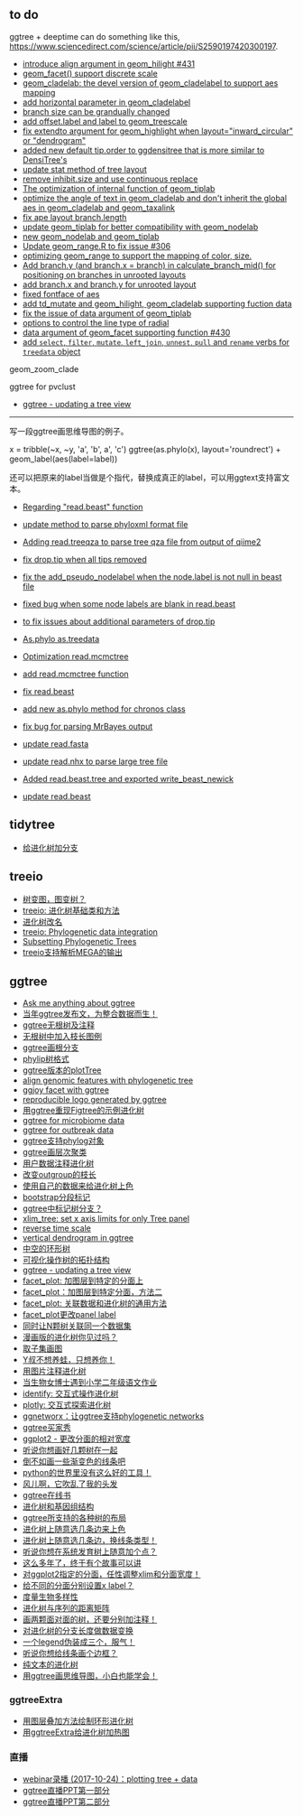 


## to do


ggtree + deeptime can do something like this, <https://www.sciencedirect.com/science/article/pii/S2590197420300197>.

+ [ introduce align argument in geom_hilight #431 ](https://github.com/YuLab-SMU/ggtree/pull/431)
+ [geom_facet() support discrete scale](https://github.com/YuLab-SMU/ggtree/issues/351)
+ [geom_cladelab: the devel version of geom_cladelabel to support aes mapping](https://github.com/YuLab-SMU/ggtree/pull/342)
+ [add horizontal parameter in geom_cladelabel](https://github.com/YuLab-SMU/ggtree/pull/343)
+ [branch size can be grandually changed](https://github.com/YuLab-SMU/ggtree/pull/349)
+ [add offset.label and label to geom_treescale](https://github.com/YuLab-SMU/ggtree/pull/360)
+ [fix extendto argument for geom_highlight when layout="inward_circular" or "dendrogram"](379)
+ [added new default tip.order to ggdensitree that is more similar to DensiTree's](382)
+ [update stat method of tree layout](385)
+ [ remove inhibit.size and use continuous replace](https://github.com/YuLab-SMU/ggtree/pull/387)
+ [The optimization of internal function of geom_tiplab](https://github.com/YuLab-SMU/ggtree/pull/392)
+ [optimize the angle of text in geom_cladelab and don't inherit the global aes in geom_cladelab and geom_taxalink](https://github.com/YuLab-SMU/ggtree/pull/396)
+ [fix ape layout branch.length](https://github.com/YuLab-SMU/ggtree/pull/403)
+ [update geom_tiplab for better compatibility with geom_nodelab](https://github.com/YuLab-SMU/ggtree/pull/406)
+ [new geom_nodelab and geom_tiplab](https://github.com/YuLab-SMU/ggtree/pull/408)
+ [Update geom_range.R to fix issue #306](https://github.com/YuLab-SMU/ggtree/pull/410)
+ [optimizing geom_range to support the mapping of color, size.](https://github.com/YuLab-SMU/ggtree/pull/411)
+ [Add branch.y (and branch.x = branch) in calculate_branch_mid() for positioning on branches in unrooted layouts](https://github.com/YuLab-SMU/ggtree/pull/412)
+ [add branch.x and branch.y for unrooted layout](https://github.com/YuLab-SMU/ggtree/pull/414)
+ [fixed fontface of aes](https://github.com/YuLab-SMU/ggtree/pull/418)
+ [add td_mutate and geom_hilight, geom_cladelab supporting fuction data](https://github.com/YuLab-SMU/ggtree/pull/421)
+ [fix the issue of data argument of geom_tiplab](https://github.com/YuLab-SMU/ggtree/pull/426)
+ [options to control the line type of radial](https://github.com/YuLab-SMU/ggtree/pull/427)
+ [ data argument of geom_facet supporting function #430 ](https://github.com/YuLab-SMU/ggtree/pull/430)
+ [add `select`, `filter`, `mutate`, `left_join`, `unnest`, `pull` and `rename` verbs for `treedata` object](https://github.com/YuLab-SMU/tidytree/pull/19)






geom_zoom_clade

ggtree for pvclust


+ [ggtree - updating a tree view](https://mp.weixin.qq.com/s/csZUfzoluTkXp9DxYR7w6g)


----------------


写一段ggtree画思维导图的例子。

x = tribble(~x, ~y,
        'a', 'b',
        a', 'c')
ggtree(as.phylo(x), layout='roundrect') + geom_label(aes(label=label))

还可以把原来的label当做是个指代，替换成真正的label，可以用ggtext支持富文本。



+ [Regarding "read.beast" function](https://github.com/YuLab-SMU/treeio/issues/43)
+ [update method to parse phyloxml format file](https://github.com/YuLab-SMU/treeio/pull/44)
+ [Adding read.treeqza to parse tree qza file from output of qiime2](46)


+ [fix drop.tip when all tips removed](https://github.com/YuLab-SMU/treeio/pull/65)
+ [fix the add_pseudo_nodelabel when the node.label is not null in beast file](https://github.com/YuLab-SMU/treeio/pull/64)
+ [fixed bug when some node labels are blank in read.beast](https://github.com/YuLab-SMU/treeio/pull/63)
+ [to fix issues about additional parameters of drop.tip](https://github.com/YuLab-SMU/treeio/pull/62)
+ [As.phylo as.treedata](https://github.com/YuLab-SMU/treeio/pull/61)
+ [Optimization read.mcmctree](https://github.com/YuLab-SMU/treeio/pull/60)
+ [add read.mcmctree function](https://github.com/YuLab-SMU/treeio/pull/58)
+ [fix read.beast](https://github.com/YuLab-SMU/treeio/pull/56)
+ [add new as.phylo method for chronos class](https://github.com/YuLab-SMU/treeio/pull/54)
+ [fix bug for parsing MrBayes output](https://github.com/YuLab-SMU/treeio/pull/53)
+ [update read.fasta](https://github.com/YuLab-SMU/treeio/pull/52)
+ [update read.nhx to parse large tree file](https://github.com/YuLab-SMU/treeio/pull/51)
+ [Added read.beast.tree and exported write_beast_newick](https://github.com/YuLab-SMU/treeio/pull/50)
+ [update read.beast](https://github.com/YuLab-SMU/treeio/pull/48)




## tidytree

+ [给进化树加分支](https://mp.weixin.qq.com/s/OBb9sqR9IuEfAzDqEBr6Uw)


## treeio

+ [树变图，图变树？](https://mp.weixin.qq.com/s/Uhx3l3lKQS88OJ4SHntkNg)
+ [treeio: 进化树基础类和方法](https://mp.weixin.qq.com/s/uhxCqbnssgP_GHVHqANbaQ)
+ [进化树改名](https://mp.weixin.qq.com/s/-v1vklrKRwkEJ0amjVJjJQ)
+ [treeio: Phylogenetic data integration](https://mp.weixin.qq.com/s/vLcoF2yMpOa4VzO2nxhZEw)
+ [Subsetting Phylogenetic Trees](https://mp.weixin.qq.com/s/-wpzjkpHLGL8jEzNTSivJQ)
+ [treeio支持解析MEGA的输出](https://mp.weixin.qq.com/s/Ikp3hq8OBOsdkQY390grqA)



## ggtree


+ [Ask me anything about ggtree](https://mp.weixin.qq.com/s/IzSC1GnNPUwKdehhz-U8fQ) <!-- x -->
+ [当年ggtree发布文，为整合数据而生！](https://mp.weixin.qq.com/s/4g2dPmm5ycTvbube4ujlgQ)
+ [ggtree无根树及注释](https://mp.weixin.qq.com/s/Jij3xQhvgsuZBH_g45MvvQ) <!-- x -->
+ [无根树中加入枝长图例](https://mp.weixin.qq.com/s/kvCuKjHA9qZ6qL-7R855dg) <!-- x -->
+ [ggtree画根分支](https://mp.weixin.qq.com/s/ObJlBkOTKIYjYpHTww6cIw) <!-- x -->
+ [phylip树格式](https://mp.weixin.qq.com/s/NcS-yOsRxHJZStiZ7SPw4g) <!-- x -->
+ [ggtree版本的plotTree](https://mp.weixin.qq.com/s/JM7m7fQSxW7SdRVyGhuxTA) <!-- x -->
+ [align genomic features with phylogenetic tree](https://mp.weixin.qq.com/s/3j9qg0qpMUsxpp_QkTm9fA)
+ [ggjoy facet with ggtree](https://mp.weixin.qq.com/s/iTJzXJRHD3z_rq9OHZJ_4Q)
+ [reproducible logo generated by ggtree](https://mp.weixin.qq.com/s/Tp0ydzaInr80S6oVlEsBCA)
+ [用ggtree重现Figtree的示例进化树](https://mp.weixin.qq.com/s/3Fc83au6gV5p6ZdlzlAC2w)
+ [ggtree for microbiome data](https://mp.weixin.qq.com/s/KScSppwajYsuHuf1w3bQTQ)
+ [ggtree for outbreak data ](https://mp.weixin.qq.com/s/eo_lrVctJ3X3OCdAQqK9Dw)
+ [ggtree支持phylog对象](https://mp.weixin.qq.com/s/7MFS_OUVB5GkKCnHSGzUGA)
+ [ggtree画层次聚类](https://mp.weixin.qq.com/s/tLaboUnsm2iA20PWLuf6yg)
+ [用户数据注释进化树](https://mp.weixin.qq.com/s/ClTWsdyIYyHeNN0enwlglw)
+ [改变outgroup的枝长](https://mp.weixin.qq.com/s/d2sLLmuMTXLZNfQbWtKUxg)
+ [使用自己的数据来给进化树上色](https://mp.weixin.qq.com/s/8ryU-3HjMvE7RFgo4rQ3Ew)
+ [bootstrap分段标记](https://mp.weixin.qq.com/s/7dq1br8LCY5jAtQDm1bXPg)
+ [ggtree中标记树分支？](https://mp.weixin.qq.com/s/nlAGbHMJ2tBEaaBxCQC13A)
+ [xlim_tree: set x axis limits for only Tree panel](https://mp.weixin.qq.com/s/eOSLVtLC0KM61DVQjpCcig)
+ [reverse time scale](https://mp.weixin.qq.com/s/JdjWAIFfGDKBzYQOabzKaw)
+ [vertical dendrogram in ggtree](https://mp.weixin.qq.com/s/2sV5wGux37ytBZulB3p3JA)
+ [中空的环形树](https://mp.weixin.qq.com/s/7W6Z7wVQZEPR1A5P-sMHZA)
+ [可视化操作树的拓扑结构](https://mp.weixin.qq.com/s/SbAyY4WzB7hNRbID48NIgg)
+ [ggtree - updating a tree view](https://mp.weixin.qq.com/s/csZUfzoluTkXp9DxYR7w6g)
+ [facet_plot: 加图层到特定的分面上](https://mp.weixin.qq.com/s/hY38gr2x8AqRaTh4C7mrnA)
+ [facet_plot：加图层到特定分面，方法二](https://mp.weixin.qq.com/s/PnbasfW4HKILuZNdrLVX_g)
+ [facet_plot: 关联数据和进化树的通用方法](https://mp.weixin.qq.com/s/FlrnY9GeV5fHa6EZpZhTJA)
+ [facet_plot更改panel label](https://mp.weixin.qq.com/s/RC9TsEZRjflIZE15xpa0sg)
+ [同时让N颗树关联同一个数据集](https://mp.weixin.qq.com/s/LTK1tDPLEk8_BWEVB9kReQ)
+ [漫画版的进化树你见过吗？](https://mp.weixin.qq.com/s/P7yUFLwW4OLGBrPw05iQ_A)
+ [取子集画图](https://mp.weixin.qq.com/s/JXpakSKqPPRHhcyQQVdoGA)
+ [Y叔不想养蛙，只想养你！](https://mp.weixin.qq.com/s/S5K9HwgCC2LtUJsnKBx0Yg)
+ [用图片注释进化树](https://mp.weixin.qq.com/s/BV-8HtiZC-XSHUVAwiS7Vw)
+ [当生物女博士遇到小学二年级语文作业](https://mp.weixin.qq.com/s/BJjy28aru_l40v-jdPnSPA) <!-- x -->
+ [identify: 交互式操作进化树](https://mp.weixin.qq.com/s/PIns29a9pwrUSK6kWpUBIw) <!-- x -->
+ [plotly: 交互式探索进化树](https://mp.weixin.qq.com/s/a0XHr8Vfr49tEBYZWoRBxA) <!-- x -->
+ [ggnetworx：让ggtree支持phylogenetic networks](https://mp.weixin.qq.com/s/YytLpKKkTqqpcrJJLFOhjg)
+ [ggtree买家秀](https://mp.weixin.qq.com/s/W9UI9doKKeq8YhbcA0N-_A)
+ [ggplot2 - 更改分面的相对宽度](https://mp.weixin.qq.com/s/72UHjAQTRXuHzoeWUc-ccA)
+ [听说你想画好几颗树在一起](https://mp.weixin.qq.com/s/Hx9fI-JaMN7gY_vElQiQKg)
+ [倒不如画一些渐变色的线条吧](https://mp.weixin.qq.com/s/0WGS6b11F1Ul0ZkceKYOvQ)
+ [python的世界里没有这么好的工具！](https://mp.weixin.qq.com/s/zops2EyAdJsLtBcGcxa3ZQ)
+ [风儿啊，它吹乱了我的头发](https://mp.weixin.qq.com/s/iUUyXtJG3Fj3uPfvfHmdQA)
+ [ggtree在线书](https://mp.weixin.qq.com/s/NwYXAxhAQNW0Xmq21FY2nw)
+ [进化树和基因组结构](https://mp.weixin.qq.com/s/rm6x7-sWnvQ9qRn26eP2nQ)
+ [ggtree所支持的各种树的布局](https://mp.weixin.qq.com/s/E0MfgCFdMxJyrVqpmwNUgA)
+ [进化树上随意选几条边来上色](https://mp.weixin.qq.com/s/TssW_2exj54YYrgHro3dtg)
+ [进化树上随意选几条边，换线条类型！](https://mp.weixin.qq.com/s/FcigGbaRR2RKTTza7fWx1w)
+ [听说你想在系统发育树上随意加个点？](https://mp.weixin.qq.com/s/L1eNG-bGXQmHu3spQoINRg)
+ [这么多年了，终于有个故事可以讲](https://mp.weixin.qq.com/s/okDgKJgV8wr5xDMufOEihw)
+ [对ggplot2指定的分面，任性调整xlim和分面宽度！](https://mp.weixin.qq.com/s/ClGhvr_sJi-6-SN8hgRUyg)
+ [给不同的分面分别设置x label？](https://mp.weixin.qq.com/s/sIoXMP000HJGEgAalTCrWg)
+ [度量生物多样性](https://mp.weixin.qq.com/s/ntgUi0-AZOu5nbZHvSS9aQ)
+ [进化树与序列的距离矩阵](https://mp.weixin.qq.com/s/Vb9MBt419sO69UOPfEb0UQ)
+ [画两颗面对面的树，还要分别加注释！](https://mp.weixin.qq.com/s/jevqlyaf7c7zudQCAkylJQ)
+ [对进化树的分支长度做数据变换](https://mp.weixin.qq.com/s/rUgOI2uMjE_lK4ou9x2hUw)
+ [一个legend伪装成三个，服气！](https://mp.weixin.qq.com/s/OcTP0mU3LPraza-7EHmy2w)
+ [听说你想给线条画个边框？](https://mp.weixin.qq.com/s/Cq6e_ZBUgyZtxJOHiXkpZA)
+ [纯文本的进化树](https://mp.weixin.qq.com/s/inI7RtaFAg3g9oH3iwMLwg)
+ [用ggtree画思维导图，小白也能学会！](https://mp.weixin.qq.com/s/NArmAQJp5OPt_SEVGmGv8g)



### ggtreeExtra

+ [用图层叠加方法绘制环形进化树](https://mp.weixin.qq.com/s/Il8yZqUoBVCvND7U7HKxxA)
+ [用ggtreeExtra给进化树加热图](https://mp.weixin.qq.com/s/rhv7xLgrY1TlpfbC_riAvQ)
### 直播

+ [webinar录播 (2017-10-24)：plotting tree + data](https://mp.weixin.qq.com/s/YuUOztQg3nUnhdvyg8asvg)
+ [ggtree直播PPT第一部分](https://mp.weixin.qq.com/s/3yEN-8oUck2WPmNQ368qYA)
+ [ggtree直播PPT第二部分](https://mp.weixin.qq.com/s/7-YhGzzu_tVAwySrYOKGFg)

